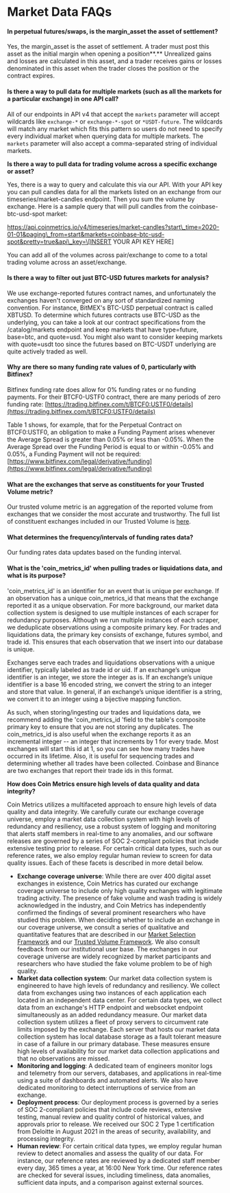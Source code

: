 # Market Data FAQs

#### **In perpetual futures/swaps, is the margin\_asset the asset of settlement?** 

Yes, the margin\_asset is the asset of settlement. A trader must post this asset as the initial margin when opening a position**.** Unrealized gains and losses are calculated in this asset, and a trader receives gains or losses denominated in this asset when the trader closes the position or the contract expires. 

#### **Is there a way to pull data for multiple markets \(such as all the markets for a particular exchange\) in one API call?**   

All of our endpoints in API v4 that accept the `markets` parameter will accept wildcards  like `exchange-*` or `exchange-*-spot` or `*USDT-future`. The wildcards will match any market which fits this pattern so users do not need to specify every individual market when querying data for multiple markets. The `markets` parameter will also accept a comma-separated string of individual markets. 

**Is there a way to pull data for trading volume across a specific exchange or asset?**

Yes, there is a way to query and calculate this via our API. With your API key you can pull candles data for all the markets listed on an exchange from our timeseries/market-candles endpoint.  Then you sum the volume by exchange. Here is a sample query that will pull candles from the coinbase-btc-usd-spot market: 

https://api.coinmetrics.io/v4/timeseries/market-candles?start\_time=2020-01-01&paging\_from=start&markets=coinbase-btc-usd-spot&pretty=true&api\_key=\[INSERT YOUR API KEY HERE\]

You can add all of the volumes across pair/exchange to come to a total trading volume across an asset/exchange. 

#### Is there a way to filter out just BTC-USD futures markets for analysis?

We use exchange-reported futures contract names, and unfortunately the exchanges haven't converged on any sort of standardized naming convention. For instance, BitMEX's BTC-USD perpetual contract is called XBTUSD.  To determine which futures contracts use BTC-USD as the underlying, you can take a look at our contract specifications from the /catalog/markets endpoint and keep markets that have type=future, base=btc, and quote=usd. You might also want to consider keeping markets with quote=usdt too since the futures based on BTC-USDT underlying are quite actively traded as well.   

#### **Why are there so many funding rate values of 0, particularly with Bitfinex?**

Bitfinex funding rate does allow for 0% funding rates or no funding payments. For their BTCF0-USTF0 contract, there are many periods of zero funding rate: [https://trading.bitfinex.com/t/BTCF0:USTF0/details](https://trading.bitfinex.com/t/BTCF0:USTF0/details)

Table 1 shows, for example, that for the Perpetual Contract on BTCF0:USTF0, an obligation to make a Funding Payment arises whenever the Average Spread is greater than 0.05% or less than -0.05%. When the Average Spread over the Funding Period is equal to or within -0.05% and 0.05%, a Funding Payment will not be required: [https://www.bitfinex.com/legal/derivative/funding](https://www.bitfinex.com/legal/derivative/funding) 

#### What are the exchanges that serve as constituents for your Trusted Volume metric? 

Our trusted volume metric is an aggregation of the reported volume from exchanges that we consider the most accurate and trustworthy.  The full list of constituent exchanges included in our Trusted Volume is [here](https://docs.coinmetrics.io/asset-metrics/volume/volume_trusted_spot_usd_1d). 

#### What determines the frequency/intervals of funding rates data?

Our funding rates data updates based on the funding interval. 

#### What is the 'coin\_metrics\_id' when pulling trades or liquidations data, and what is its purpose?

'coin\_metrics\_id' is an identifier for an event that is unique per exchange. If an observation has a unique coin\_metrics\_id that means that the exchange reported it as a unique observation. For more background, our market data collection system is designed to use multiple instances of each scraper for redundancy purposes. Although we run multiple instances of each scraper, we deduplicate observations using a composite primary key. For trades and liquidations data, the primary key consists of exchange, futures symbol, and trade id. This ensures that each observation that we insert into our database is unique.

Exchanges serve each trades and liquidations observations with a unique identifier, typically labeled as trade id or uid. If an exchange’s unique identifier is an integer, we store the integer as is. If an exchange’s unique identifier is a base 16 encoded string, we convert the string to an integer and store that value. In general, if an exchange’s unique identifier is a string, we convert it to an integer using a bijective mapping function.

As such, when storing/ingesting our trades and liquidations data, we recommend adding the 'coin\_metrics\_id 'field to the table's composite primary key to ensure that you are not storing any duplicates. The coin\_metrics\_id is also useful when the exchange reports it as an incremental integer -- an integer that increments by 1 for every trade. Most exchanges will start this id at 1, so you can see how many trades have occurred in its lifetime. Also, it is useful for sequencing trades and determining whether all trades have been collected. Coinbase and Binance are two exchanges that report their trade ids in this format.

**How does Coin Metrics ensure high levels of data quality and data integrity?**  
  
Coin Metrics utilizes a multifaceted approach to ensure high levels of data quality and data integrity. We carefully curate our exchange coverage universe, employ a market data collection system with high levels of redundancy and resiliency, use a robust system of logging and monitoring that alerts staff members in real-time to any anomalies, and our software releases are governed by a series of SOC 2-compliant policies that include extensive testing prior to release. For certain critical data types, such as our reference rates, we also employ regular human review to screen for data quality issues. Each of these facets is described in more detail below.

* **Exchange coverage universe**: While there are over 400 digital asset exchanges in existence, Coin Metrics has curated our exchange coverage universe to include only high quality exchanges with legitimate trading activity. The presence of fake volume and wash trading is widely acknowledged in the industry, and Coin Metrics has independently confirmed the findings of several prominent researchers who have studied this problem. When deciding whether to include an exchange in our coverage universe, we consult a series of qualitative and quantitative features that are described in our [Market Selection Framework](https://coinmetrics.io/reference-rates-market-selection-framework/) and our [Trusted Volume Framework](https://coinmetrics.io/introducing-coin-metrics-trusted-volume-framework/). We also consult feedback from our institutional user base. The exchanges in our coverage universe are widely recognized by market participants and researchers who have studied the fake volume problem to be of high quality. 
* **Market data collection system**: Our market data collection system is engineered to have high levels of redundancy and resiliency. We collect data from exchanges using two instances of each application each located in an independent data center. For certain data types, we collect data from an exchange's HTTP endpoint and websocket endpoint simultaneously as an added redundancy measure. Our market data collection system utilizes a fleet of proxy servers to circumvent rate limits imposed by the exchange. Each server that hosts our market data collection system has local database storage as a fault tolerant measure in case of a failure in our primary database. These measures ensure high levels of availability for our market data collection applications and that no observations are missed.   
* **Monitoring and logging**: A dedicated team of engineers monitor logs and telemetry from our servers, databases, and applications in real-time using a suite of dashboards and automated alerts. We also have dedicated monitoring to detect interruptions of service from an exchange. 
* **Deployment process**: Our deployment process is governed by a series of SOC 2-compliant policies that include code reviews, extensive testing, manual review and quality control of historical values, and approvals prior to release. We received our SOC 2 Type 1 certification from Deloitte in August 2021 in the areas of security, availability, and processing integrity.  
* **Human review**: For certain critical data types, we employ regular human review to detect anomalies and assess the quality of our data. For instance, our reference rates are reviewed by a dedicated staff member every day, 365 times a year, at 16:00 New York time. Our reference rates are checked for several issues, including timeliness, data anomalies, sufficient data inputs, and a comparison against external sources. 



